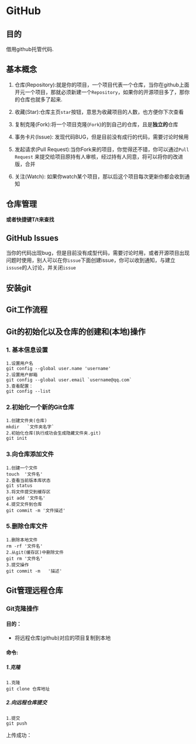 # GitHub

## 目的

借用github托管代码.

## 基本概念

1. 仓库(Repository):就是你的项目，一个项目代表一个仓库，当你在github上面开元一个项目，那就必须新建一个`Repository`，如果你的开源项目多了，那你的仓库也就多了起来.
2. 收藏(Star):仓库主页`star`按钮，意思为收藏项目的人数，也方便你下次查看
3. 复制克隆(Fork):将一个项目克隆(`Fork`)的到自己的仓库，且是**独立的**仓库
4. 事务卡片(Issue): 发现代码BUG，但是目前没有成行的代码，需要讨论时候用

5. 发起请求(Pull Request):当你Fork来的项目，你觉得还不错，你可以通过`Pull Request` 来提交给项目原持有人审核，经过持有人同意，将可以将你的改进版，合并
6. 关注(Watch): 如果你watch某个项目，那以后这个项目每次更新你都会收到通知



## 仓库管理

**或者快捷键T/t来查找**

##  GitHub Issues

当你的代码出现bug，但是目前没有成型代码，需要讨论时用，或者开源项目出现问题时使用，别人可以在你`issue`下面创建issue，你可以收到通知，与建立`issuse`的人讨论，并关闭`issue`

## 安装git

## Git工作流程

## Git的初始化以及仓库的创建和(本地)操作

### 1. 基本信息设置

```Git
1.设置用户名
git config --global user.name 'username'
2.设置用户邮箱
git config --global user.email `username@qq.com`
3.查看配置：
git config --list
```



### 2.初始化一个新的Git仓库

```
1.创建文件夹(仓库)
mkdir 	`文件夹名字`
2.初始化仓库(执行成功会生成隐藏文件夹.git)
git init
```

### 3.向仓库添加文件

```
1.创建一个文件
touch  '文件名'
2.查看当前版本库状态
git status
3.将文件提交到缓存区
git add '文件名'
4.提交文件到仓库
git commit -m '文件描述'

```

### 5.删除仓库文件

```
1.删除本地文件
rm -rf '文件名'
2.从git(缓存区)中删除文件
git rm '文件名'
3.提交操作
git commit -m 	'描述'
```

## Git管理远程仓库

### Git克隆操作

#### 目的：

* 将远程仓库(github)对应的项目复制到本地

  

#### 命令:

#####  1.克隆

```
1.克隆
git clone 仓库地址
```



##### 2.向远程仓库提交

```
1.提交
git push
```

上传成功：

